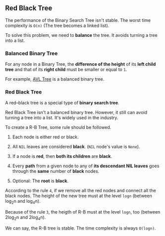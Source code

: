 ## Red Black Tree

The performance of the Binary Search Tree isn't stable. The worst time complexity is `O(n)` (The tree becomes a linked list).

To solve this problem, we need to **balance** the tree. It avoids turning a tree into a list.


### Balanced Binary Tree

For any node in a Binary Tree, the **difference of the height** of its **left child tree** and that of its **right child** must be smaller or equal to `1`.

For example, [AVL Tree](https://en.wikipedia.org/wiki/AVL_tree) is a balanced binary tree.


### Red Black Tree

A red–black tree is a special type of **binary search tree**.

Red Black Tree isn't a balanced binary tree. However, it still can avoid turning a tree into a list. It's widely used in the industry.

To create a R-B Tree, some rule should be followed.

1. Each node is either red or black.

2. All `NIL` leaves are considered **black**. (`NIL` node's value is `None`).

3. If a node is **red**, then **both its children** are **black**.

4. Every **path** from a given node to any of **its descendant NIL leaves** goes through the **same** number of **black** nodes.

5. Optional: The **root** is **black**.

According to the rule `4`, if we remove all the red nodes and connect all the black nodes. The height of the new tree must at the level `logn` (between log<sub>2</sub>n and log<sub>4</sub>n).

Because of the rule `3`, the heigth of R-B must at the level `logn`, too (between 2log<sub>2</sub>n and 2log<sub>4</sub>n).

We can say, the R-B tree is stable. The time complexity is always `O(logn)`.
